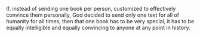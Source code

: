If, instead of sending one book per person, customized to effectively convince them personally, God decided to send only one text for all of humanity for all times, then that one book has to be very special, it has to be equally intelligible and equally convincing to anyone at any point in history.